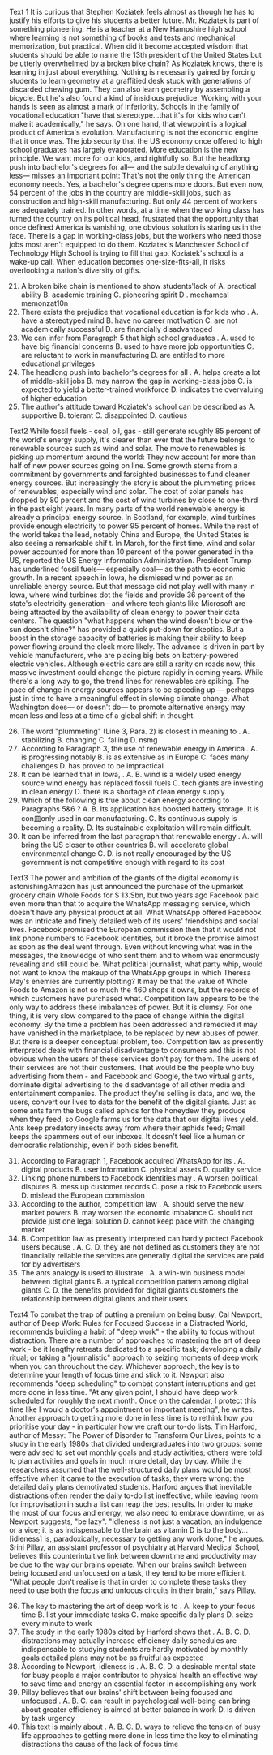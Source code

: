 Text 1
It is curious that Stephen Koziatek feels almost as though he has to justify his
efforts to give his students a better future.
Mr. Koziatek is part of something pioneering. He is a teacher at a New
Hampshire high school where learning is not something of books and tests and
mechanical memorization, but practical. When did it become accepted wisdom that
students should be able to name the 13th president of the United States but be utterly
overwhelmed by a broken bike chain?
As Koziatek knows, there is learning in just about everything. Nothing is
necessarily gained by forcing students to learn geometry at a graffitied desk stuck
with generations of discarded chewing gum. They can also learn geometry by
assembling a bicycle.
But he's also found a kind of insidious prejudice. Working with your hands is
seen as almost a mark of inferiority. Schools in the family of vocational education
"have that stereotype…that it's for kids who can't make it academically," he says.
On one hand, that viewpoint is a logical product of America's evolution.
Manufacturing is not the economic engine that it once was. The job security that the
US economy once offered to high school graduates has largely evaporated. More
education is the new principle. We want more for our kids, and rightfully so.
But the headlong push into bachelor's degrees for all— and the subtle devaluing
of anything less— misses an important point: That's not the only thing the American
economy needs. Yes, a bachelor's degree opens more doors. But even now, 54 percent
of the jobs in the country are middle-skill jobs, such as construction and high-skill
manufacturing. But only 44 percent of workers are adequately trained.
In other words, at a time when the working class has turned the country on its
political head, frustrated that the opportunity that once defined America is vanishing,
one obvious solution is staring us in the face. There is a gap in working-class jobs, but
the workers who need those jobs most aren't equipped to do them. Koziatek's
Manchester School of Technology High School is trying to fill that gap.
Koziatek's school is a wake-up call. When education becomes one-size-fits-all, it
risks overlooking a nation's diversity of gifts.

21. A broken bike chain is mentioned to show students'lack of
A. practical ability
B. academic training
C. pioneering spirit
D . mechamcal memonzat10n
22. There exists the prejudice that vocational education is for kids who .
A. have a stereotyped mind
B. have no career mot1vation
C. are not academically successful
D. are financially disadvantaged
23. We can infer from Paragraph 5 that high school graduates .
A. used to have big financial concerns
B. used to have more job opportunities
C. are reluctant to work in manufacturing
D. are entitled to more educational privileges
24. The headlong push into bachelor's degrees for all .
A. helps create a lot of middle-skill jobs
B. may narrow the gap in working-class jobs
C. is expected to yield a better-trained workforce
D. indicates the overvaluing of higher education
25. The author's attitude toward Koziatek's school can be described as
A. supportive
B. tolerant
C. disappointed
D. cautious

Text2
While fossil fuels - coal, oil, gas - still generate roughly 85 percent of the
world's energy supply, it's clearer than ever that the future belongs to renewable
sources such as wind and solar. The move to renewables is picking up momentum
around the world: They now account for more than half of new power sources going
on line.
Some growth stems from a commitment by governments and farsighted
businesses to fund cleaner energy sources. But increasingly the story is about the
plummeting prices of renewables, especially wind and solar. The cost of solar panels
has dropped by 80 percent and the cost of wind turbines by close to one-third in the
past eight years.
In many parts of the world renewable energy is already a principal energy
source. In Scotland, for example, wind turbines provide enough electricity to
power 95 percent of homes. While the rest of the world takes the lead, notably
China and Europe, the United States is also seeing a remarkable shif t. In March, for
the first time, wind and solar power accounted for more than 10 percent of the power
generated in the US, reported the US Energy Information Administration.
President Trump has underlined fossil fuels— especially coal— as the path to
economic growth. In a recent speech in Iowa, he dismissed wind power as an
unreliable energy source. But that message did not play well with many in Iowa,
where wind turbines dot the fields and provide 36 percent of the state's electricity
generation - and where tech giants like Microsoft are being attracted by the
availability of clean energy to power their data centers.
The question "what happens when the wind doesn't blow or the sun doesn't
shine?" has provided a quick put-down for skeptics. But a boost in the storage
capacity of batteries is making their ability to keep power flowing around the clock
more likely.
The advance is driven in part by vehicle manufacturers, who are placing big
bets on battery-powered electric vehicles. Although electric cars are still a rarity on
roads now, this massive investment could change the picture rapidly in coming years.
While there's a long way to go, the trend lines for renewables are spiking. The
pace of change in energy sources appears to be speeding up — perhaps just in time
to have a meaningful effect in slowing climate change. What Washington does— or
doesn't do— to promote alternative energy may mean less and less at a time of a
global shift in thought.

26. The word "plummeting" (Line 3, Para. 2) is closest in meaning to .
A. stabilizing
B. changing
C. falling
D. nsmg
27. According to Paragraph 3, the use of renewable energy in America .
A. is progressing notably
B. is as extensive as in Europe
C. faces many challenges
D. has proved to be impractical
28. It can be learned that in Iowa, .
A. B. wind is a widely used energy source
wind energy has replaced fossil fuels
C.
tech giants are investing in clean energy
D. there is a shortage of clean energy supply
29. Which of the following is true about clean energy according to Paragraphs 5&6 ?
A. B. Its application has boosted battery storage.
It is con皿only used in car manufacturing.
C.
Its continuous supply is becoming a reality.
D. Its sustainable exploitation will remain difficult.
30. It can be inferred from the last paragraph that renewable energy .
A.
will bring the US closer to other countries
B.
will accelerate global environmental change
C. D.
is not really encouraged by the US government
is not competitive enough with regard to its cost

Text3
The power and ambition of the giants of the digital economy is astonishingAmazon
has just announced the purchase of the upmarket grocery chain Whole
Foods for $ 13.Sbn, but two years ago Facebook paid even more than that to
acquire the WhatsApp messaging service, which doesn't have any physical
product at all. What WhatsApp offered Facebook was an intricate and finely
detailed web of its users' friendships and social lives.
Facebook promised the European commission then that it would not link
phone numbers to Facebook identities, but it broke the promise almost as soon as the
deal went through. Even without knowing what was in the messages, the knowledge
of who sent them and to whom was enormously revealing and still could be. What
political journalist, what party whip, would not want to know the makeup of the
WhatsApp groups in which Theresa May's enemies are currently plotting? It may be
that the value of Whole Foods to Amazon is not so much the 460 shops it owns, but
the records of which customers have purchased what.
Competition law appears to be the only way to address these imbalances of
power. But it is clumsy. For one thing, it is very slow compared to the pace of
change within the digital economy. By the time a problem has been addressed and
remedied it may have vanished in the marketplace, to be replaced by new abuses of
power. But there is a deeper conceptual problem, too. Competition law as
presently interpreted deals with financial disadvantage to consumers and this is not
obvious when the users of these services don't pay for them. The users of their
services are not their customers. That would be the people who buy advertising
from them - and Facebook and Google, the two virtual giants, dominate digital
advertising to the disadvantage of all other media and entertainment companies.
The product they're selling is data, and we, the users, convert our lives to data
for the benefit of the digital giants. Just as some ants farm the bugs called aphids for
the honeydew they produce when they feed, so Google farms us for the data that
our digital lives yield. Ants keep predatory insects away from where their aphids
feed; Gmail keeps the spammers out of our inboxes. It doesn't feel like a human or
democratic relationship, even if both sides benefit.

31. According to Paragraph 1, Facebook acquired WhatsApp for its .
A. digital products
B. user information
C. physical assets
D. quality service
32. Linking phone numbers to Facebook identities may .
A worsen political disputes
B. mess up customer records
C. pose a risk to Facebook users
D. mislead the European commission
33. According to the author, competition law .
A. should serve the new market powers
B.
may worsen the economic imbalance
C.
should not provide just one legal solution
D.
cannot keep pace with the changing market
34. B. Competition law as presently interpreted can hardly protect Facebook users
because .
A. C.
D. they are not defined as customers
they are not financially reliable
the services are generally digital
the services are paid for by advertisers
35. The ants analogy is used to illustrate .
A.
a win-win business model between digital giants
B.
a typical competition pattern among digital giants
C. D.
the benefits provided for digital giants'customers
the relationship between digital giants and their users

Text4
To combat the trap of putting a premium on being busy, Cal Newport, author of
Deep Work: Rules for Focused Success in a Distracted World, recommends building a
habit of "deep work" - the ability to focus without distraction.
There are a number of approaches to mastering the art of deep work - be it
lengthy retreats dedicated to a specific task; developing a daily ritual; or taking a
"journalistic" approach to seizing moments of deep work when you can throughout
the day. Whichever approach, the key is to determine your length of focus time and
stick to it.
Newport also recommends "deep scheduling" to combat constant interruptions
and get more done in less time. "At any given point, I should have deep work
scheduled for roughly the next month. Once on the calendar, I protect this time like I
would a doctor's appointment or important meeting", he writes.
Another approach to getting more done in less time is to rethink how you
prioritise your day - in particular how we craft our to-do lists. Tim Harford, author of
Messy: The Power of Disorder to Transform Our Lives, points to a study in the early
1980s that divided undergraduates into two groups: some were advised to set out
monthly goals and study activities; others were told to plan activities and goals in
much more detail, day by day.
While the researchers assumed that the well-structured daily plans would be
most effective when it came to the execution of tasks, they were wrong: the detailed
daily plans demotivated students. Harford argues that inevitable distractions often
render the daily to-do list ineffective, while leaving room for improvisation in such a
list can reap the best results.
In order to make the most of our focus and energy, we also need to embrace
downtime, or as Newport suggests, "be lazy".
"Idleness is not just a vacation, an indulgence or a vice; it is as indispensable to
the brain as vitamin D is to the body… [idleness] is, paradoxically, necessary to
getting any work done," he argues.
Srini Pillay, an assistant professor of psychiatry at Harvard Medical School,
believes this counterintuitive link between downtime and productivity may be due to
the way our brains operate. When our brains switch between being focused and
unfocused on a task, they tend to be more efficient.
"What people don't realise is that in order to complete these tasks they need to
use both the focus and unfocus circuits in their brain," says Pillay.

36. The key to mastering the art of deep work is to .
A. keep to your focus time
B. list your immediate tasks
C. make specific daily plans
D. seize every minute to work
37. The study in the early 1980s cited by Harford shows that .
A. B. C. D. distractions may actually increase efficiency
daily schedules are indispensable to studying
students are hardly motivated by monthly goals
detailed plans may not be as fruitful as expected
38. According to Newport, idleness is .
A. B. C. D. a desirable mental state for busy people
a major contributor to physical health
an effective way to save time and energy
an essential factor in accomplishing any work
39. Pillay believes that our brains' shift between being focused and unfocused .
A. B. C. can result in psychological well-being
can bring about greater efficiency
is aimed at better balance in work
D. is driven by task urgency
40. This text is mainly about .
A. B. C. D. ways to relieve the tension of busy life
approaches to getting more done in less time
the key to eliminating distractions
the cause of the lack of focus time